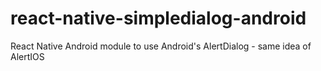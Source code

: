 # react-native-simpledialog-android
React Native Android module to use Android's AlertDialog - same idea of AlertIOS
